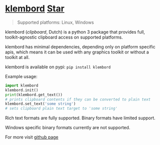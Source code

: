 # [klembord]() <a class="github-button" href="https://github.com/OzymandiasTheGreat/klembord" data-icon="octicon-star" data-size="large" data-show-count="true" aria-label="Star OzymandiasTheGreat/klembord on GitHub">Star</a>

> Supported platforms: <span class="platform">Linux</span>, <span class="platform">Windows</span>

klembord (*clipboard*, Dutch) is a python 3 package that provides full, toolkit-agnostic clipboard access on supported platforms.

klembord has minimal dependencies, depending only on platform specific apis, which means it can be used with any graphics toolkit or without a toolkit at all.

klembord is available on pypi:
```pip install klembord```

Example usage:
```python
import klembord
klembord.init()
print(klembord.get_text())
# prints clipboard contents if they can be converted to plain text
klembord.set_text('some string')
# sets clipboard plain text target to 'some string'
```
Rich text formats are fully supported. Binary formats have limited support.

Windows specific binary formats currently are not supported.


<div class="more">

For more visit [github page](https://github.com/OzymandiasTheGreat/klembord)

</div>
